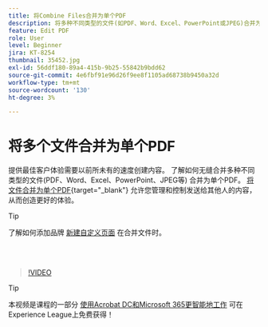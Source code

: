 ```yaml
---
title: 将Combine Files合并为单个PDF
description: 将多种不同类型的文件(如PDF、Word、Excel、PowerPoint或JPEG)合并为一个PDF
feature: Edit PDF
role: User
level: Beginner
jira: KT-8254
thumbnail: 35452.jpg
exl-id: 56ddf180-89a4-415b-9b25-55842b9bdd62
source-git-commit: 4e6fbf91e96d26f9ee8f1105ad68738b9450a32d
workflow-type: tm+mt
source-wordcount: '130'
ht-degree: 3%

---
```


# 将多个文件合并为单个PDF

提供最佳客户体验需要以前所未有的速度创建内容。 了解如何无缝合并多种不同类型的文件(PDF、Word、Excel、PowerPoint、JPEG等) 合并为单个PDF。 [将文件合并为单个PDF](https://www.adobe.com/acrobat/online/merge-pdf.html){target="_blank"} 允许您管理和控制发送给其他人的内容，从而创造更好的体验。

>[!TIP]
>
>了解如何添加品牌 [新建自定义页面](add-custom-page.md) 在合并文件时。

<br> 

>[!VIDEO](https://video.tv.adobe.com/v/35452?quality=12&learn=on&hidetitle=true)

>[!TIP]
>
>本视频是课程的一部分 [使用Acrobat DC和Microsoft 365更智能地工作](https://experienceleague.adobe.com/?recommended=Acrobat-U-1-2021.microsoft365) 可在Experience League上免费获得！
